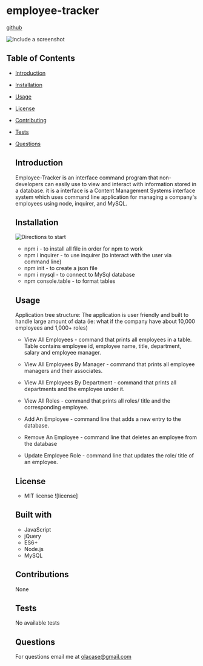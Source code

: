 # employee-tracker
  [github](https://github.com/olacase/employeetracker)
  
  ![Include a screenshot]()
  ## Table of Contents
* [Introduction](#introduction)
* [Installation](#installation)
* [Usage](#usage)
* [License](#license)
* [Contributing](#contributing)
* [Tests](#tests)
* [Questions](#questions)
  ## Introduction
  Employee-Tracker is an interface command program that non-developers can easily use to view and interact with information stored in a database. it is a interface is a Content Management Systems interface system which uses command line application for managing a company's employees using node, inquirer, and MySQL.
  ## Installation
  
  ![Directions to start]()
  * npm i - to install all file in order for npm to work
  * npm i inquirer - to use inquirer (to interact with the user via command line)
  * npm init - to create a json file
  * npm i mysql - to connect to MySql database
  * npm console.table - to format tables
  ## Usage
  Application tree structure: The application is user friendly and built to handle large amount of data (ie: what if the company have about 10,000 employees and 1,000+ roles)

  * View All Employees - command that prints all employees in a table. Table contains employee id, employee name, title, department, salary and  employee manager.

  * View All Employees By Manager - command that prints all employee managers and their associates.

  * View All Employees By Department - command that prints all departments and the employee under it.

  * View All Roles - command that prints all roles/ title and the corresponding employee.

  * Add An Employee - command line that adds a new entry to the database.

  * Remove An Employee - command line that deletes an employee from the database

  * Update Employee Role - command line that updates the role/ title of an employee.
  ## License
  * MIT license
  ![license]
  ## Built with
  * JavaScript
  * jQuery
  * ES6+
  * Node.js
  * MySQL
  ## Contributions
  None
  ## Tests
  No available tests
  ## Questions
  For questions email me at olacase@gmail.com